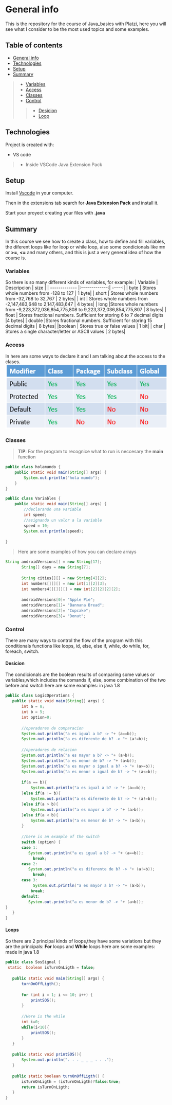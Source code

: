 # General info
This is the repository for the course of Java_basics with Platzi, here you will see what I consider to be the most used topics and some examples.

## Table of contents
* [General info](#general-info)
* [Technologies](#technologies)
* [Setup](#setup)
* [Summary](#summary)
> * [Variables](#variables)
> * [Access](#access)
> * [Classes](#classes)
> * [Control](#control)
> > * [Desicion](#desicion)
> > * [Loop](#loop)
	
## Technologies
Project is created with:
* VS code
> * Inside VSCode Java Extension Pack

	
## Setup
Install [Vscode](https://code.visualstudio.com/download) in your computer.

Then in the extensions tab search for **Java Extension Pack** and install it.

Start your proyect creating your files with **.java**  

## Summary
In this course we see how to create a class, how to define and fill variables, the diferent loops like for loop or while loop, also some condicionals like **==** 
or **>=**, **<=** and many others, and this is just a very general idea of how the course is.

### Variables
So there is so many different kinds of variables, for example:
| Variable      | Descripcion   | size  |
| ------------- |:-------------:| -----:|
| byte     | Stores whole numbers from -128 to 127  | 1 byte|
| short | Stores whole numbers from -32,768 to 32,767  | 2 bytes|
| int    | Stores whole numbers from -2,147,483,648 to 2,147,483,647  | 4 bytes|
| long    |Stores whole numbers from -9,223,372,036,854,775,808 to 9,223,372,036,854,775,807  | 8 bytes|
| float    | Stores fractional numbers. Sufficient for storing 6 to 7 decimal digits  |4 bytes|
| double    |Stores fractional numbers. Sufficient for storing 15 decimal digits  |  8 bytes|
|boolean    | Stores true or false values  | 1 bit|
| char     | Stores a single character/letter or ASCII values | 2 bytes|


### Access
In here are some ways to declare it and I am talking about the access to the clases.
<img src="image/access.png" height="200">


### Classes
> **TIP**: For the program to recognice what to run is neccesary the **main** function
```java
public class holamundo {
    public static void main(String[] args) {
        System.out.println("hola mundo");
    }
}
```


```java
public class Variables {
    public static void main(String[] args) {
        //declarando una variable
        int speed;
        //asignando un valor a la variable
        speed = 10;
        System.out.println(speed);
        
}
```
> Here are some examples of how you can declare arrays
 ```java
 String androidVersions[] = new String[17];
        String[] days = new String[7];

        String cities[][] = new String[4][2];
        int numbers[][][] = new int[1][2][3];
        int numbers4[][][][] = new int[2][2][2][2];

        androidVersions[0]= "Apple Pie";
        androidVersions[1]= "Bannana Bread";
        androidVersions[2]= "Cupcake";
        androidVersions[3]= "Donut";
```

### Control
There are many ways to control the flow of the program with this conditionals functions like loops, id, else, else if, while, do while, for, foreach, switch. 

#### Desicion
The condicionals are the boolean results of comparing some values or variables,which includes the comands if, else, some combination of the two before and switch here are some examples: in java 1.8
 ```java
public class LogicOperations {
    public static void main(String[] args) {
        int a = 8;
        int b = 5;
        int option=0;

        //operadores de comparacion
        System.out.println("a es igual a b? -> "+ (a==b));
        System.out.println("a es diferente de b? -> "+ (a!=b));

        //operadores de relacion
        System.out.println("a es mayor a b? -> "+ (a>b));
        System.out.println("a es menor de b? -> "+ (a<b));
        System.out.println("a es mayor o igual a b? -> "+ (a>=b));
        System.out.println("a es menor o igual de b? -> "+ (a<=b));

        if(a == b){
            System.out.println("a es igual a b? -> "+ (a==b));
        }else if(a != b){
            System.out.println("a es diferente de b? -> "+ (a!=b));
        }else if(a > b){
            System.out.println("a es mayor a b? -> "+ (a>b));
        }else if(a < b){
            System.out.println("a es menor de b? -> "+ (a<b));
        }

        //here is an example of the switch
        switch (option) {
        case 1:
           System.out.println("a es igual a b? -> "+ (a==b));
             break;
        case 2:
           System.out.println("a es diferente de b? -> "+ (a!=b));
             break;
        case 3:
             System.out.println("a es mayor a b? -> "+ (a>b));
            break;
        default:
           System.out.println("a es menor de b? -> "+ (a<b));
}
    }
}
```

#### Loops
So there are 2 principal kinds of loops,they have some variations but they are the principals: **For** loops and **While** loops here are some examples: made in java 1.8
 ```java
 public class SosSignal {
  static  boolean isTurnOnLigth = false;

    public static void main(String[] args) {
        turnOnOffLigth();

        for (int i = 1; i <= 10; i++) {
            printSOS();
        }
        
        //Here is the while
        int i=0;
        while(i<10){
            printSOS();
        }
    }

    public static void printSOS(){
        System.out.println(". . . _ _ _ . . .");
    }

    public static boolean turnOnOffLigth() {
        isTurnOnLigth = (isTurnOnLigth)?false:true;
        return isTurnOnLigth;
    }
}
```


